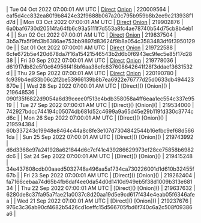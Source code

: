 | Tue 04 Oct 2022 07:00:01 AM UTC | [Direct](https://oshi.at/cArF) [Onion](http://5ety7tpkim5me6eszuwcje7bmy25pbtrjtue7zkqqgziljwqy3rrikqd.onion/cArF) | 220009564 | eaf5d4cc832ea80f9b8424e32f9688b067a20c795b959b8b2ee9c213938f1d7d | 
| Mon 03 Oct 2022 07:00:01 AM UTC | [Direct](https://oshi.at/VPGm) [Onion](http://5ety7tpkim5me6eszuwcje7bmy25pbtrjtue7zkqqgziljwqy3rrikqd.onion/VPGm) | 219902876 | 6a0baf6730d20514fa64fb6c93a5111f7d553a8fc4ae78740b54d75cb8b4eb14 | 
| Sun 02 Oct 2022 07:00:01 AM UTC | [Direct](https://oshi.at/NFhw) [Onion](http://5ety7tpkim5me6eszuwcje7bmy25pbtrjtue7zkqqgziljwqy3rrikqd.onion/NFhw) | 219837504 | 3b5a7fa5f9fd3b6386ae753bb9897d83624f9b8a054c3583483df6f39501290e | 
| Sat 01 Oct 2022 07:00:01 AM UTC | [Direct](https://oshi.at/bqLj) [Onion](http://5ety7tpkim5me6eszuwcje7bmy25pbtrjtue7zkqqgziljwqy3rrikqd.onion/bqLj) | 219722588 | 6cfe672b5e420d678da7f16a15421546543b2d6b0f6943ec9fec5e85f17d2838 | 
| Fri 30 Sep 2022 07:00:01 AM UTC | [Direct](https://oshi.at/SgWS) [Onion](http://5ety7tpkim5me6eszuwcje7bmy25pbtrjtue7zkqqgziljwqy3rrikqd.onion/SgWS) | 219778036 | d61917db82e5f0c64956f418bf6aa38efc837608642641f28f3ddaef3631532d | 
| Thu 29 Sep 2022 07:00:01 AM UTC | [Direct]() [Onion]() | 220190780 | fc939b4ed33b06c2f2be53966139b8b7ea6922e76777d25d0633db494423870e | 
| Wed 28 Sep 2022 07:00:01 AM UTC | [Direct](</body></html>) [Onion](</body></html>) | 219648536 | 090f35f6822d9054a6d39ceee0f513e4bdb358058a4ff6eaa1ec554c337e9519 | 
| Tue 27 Sep 2022 07:00:01 AM UTC | [Direct](</body></html>) [Onion](</body></html>) | 219534000 | 742927bdcc744194c05074db681d52c4699a9a65d45e29b119fd330c3774cd6c | 
| Mon 26 Sep 2022 07:00:01 AM UTC | [Direct](</body></html>) [Onion](</body></html>) | 219594384 | 60b337243c19948e8464c44a8c8fe3e107d7304842544b16efbc9ef68d5661da | 
| Sun 25 Sep 2022 07:00:01 AM UTC | [Direct](</body></html>) [Onion](</body></html>) | 219743992 | d6d3368e97a241928a621844d6c7cf41c439286629973ef28ce75858b6982dc6 | 
| Sat 24 Sep 2022 07:00:01 AM UTC | [Direct](</body></html>) [Onion](</body></html>) | 219415248 | 34e437608cdb00aaed5032748a496aa5a1734ca730226001d1d610b32455f67b | 
| Fri 23 Sep 2022 07:00:01 AM UTC | [Direct](</body></html>) [Onion](</body></html>) | 219262404 | fa7166cebaa74d65b4fb6daf4ee0da54d0d1410d949eb5f38d1009b313e68134 | 
| Thu 22 Sep 2022 07:00:01 AM UTC | [Direct](</body></html>) [Onion](</body></html>) | 219637632 | 6280de8c37fa95a7fae21a0037c8d20aa19d5e9cd617f434e4eab05f6346afea | 
| Wed 21 Sep 2022 07:00:01 AM UTC | [Direct](</body></html>) [Onion](</body></html>) | 219237676 | 976c3c36ab90cf4682b5426cd1ceffc15d566705fbd6f740c6a2c508f09386a6 | 

